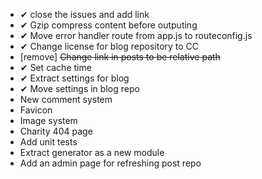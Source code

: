 * ✔ close the issues and add link
* ✔ Gzip compress content before outputing
* ✔ Move error handler route from app.js to routeconfig.js
* ✔ Change license for blog repository to CC
* [remove] ~~Change link in posts to be relative path~~
* ✔ Set cache time
* ✔ Extract settings for blog
* ✔ Move settings in blog repo
* New comment system
* Favicon
* Image system
* Charity 404 page
* Add unit tests
* Extract generator as a new module
* Add an admin page for refreshing post repo
